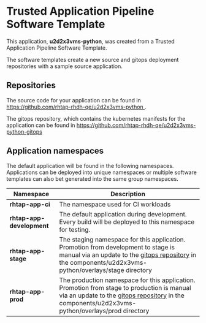 # Trusted Application Pipeline Software Template

This application, **u2d2x3vms-python**, was created from a Trusted Application Pipeline Software Template.

The software templates create a new source and gitops deployment repositories with a sample source application. 

## Repositories

The source code for your application can be found in [https://github.com/rhtap-rhdh-qe/u2d2x3vms-python ](https://github.com/rhtap-rhdh-qe/u2d2x3vms-python ).
 
The gitops repository, which contains the kubernetes manifests for the application can be found in 
[https://github.com/rhtap-rhdh-qe/u2d2x3vms-python-gitops ](https://github.com/rhtap-rhdh-qe/u2d2x3vms-python-gitops ) 

## Application namespaces 

The default application will be found in the following namespaces. Applications can be deployed into unique namespaces or multiple software templates can also bet generated into the same group namespaces.  

|  Namespace   |  Description   |  
| -------- | -------- |
| **rhtap-app-ci** | The namespace used for CI workloads |
| **rhtap-app-development** | The default application during development. Every build will be deployed to this namespace for testing. |
| **rhtap-app-stage** | The staging namespace for this application. Promotion from development to stage is manual via an update to the [gitops repository](https://github.com/rhtap-rhdh-qe/u2d2x3vms-python-gitops ) in the components/u2d2x3vms-python/overlays/stage directory |
| **rhtap-app-prod** | The production namespace for this application. Promotion from stage to production is manual via an update to the [gitops repository](https://github.com/rhtap-rhdh-qe/u2d2x3vms-python-gitops ) in the components/u2d2x3vms-python/overlays/prod directory |